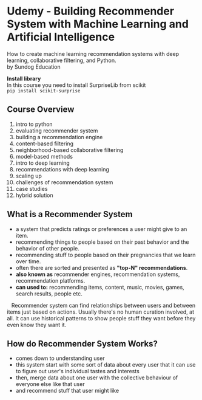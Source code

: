 # Udemy - Building Recommender System with Machine Learning and Artificial Intelligence
How to create machine learning recommendation systems with deep learning, collaborative filtering, and Python.  
by Sundog Education

**Install library**  
In this course you need to install SurpriseLib from scikit  
``` pip install scikit-surprise ```

## Course Overview
1. intro to python
2. evaluating recommender system
3. building a recommendation engine
4. content-based filtering
5. neighborhood-based collaborative filtering
6. model-based methods
7. intro to deep learning
8. recommendations with deep learning
9. scaling up
10. challenges of recommendation system
11. case studies
12. hybrid solution

## What is a Recommender System
* a system that predicts ratings or preferences a user might give to an item. 
* recommending things to people based on their past behavior and the behavior of other people.
* recommending stuff to people based on their pregnancies that we learn over time.
* often there are sorted and presented as **"top-N" recommendations**.
* **also known as** recommender engines, recommendation systems, recommendation platforms.
* **can used to:** recommending items, content, music, movies, games, search results, people etc.

&nbsp;&nbsp;&nbsp;Recommender system can find relationships between users and between items just based on actions. Usually there's no human curation involved, at all. It can use historical patterns to show people stuff they want before they even know they want it.

## How do Recommender System Works?
* comes down to understanding user
* this system start with some sort of data about every user that it can use to figure out user's individual tastes and interests
* then, merge data about one user with the collective behaviour of everyone else like that user
* and recommend stuff that user might like
